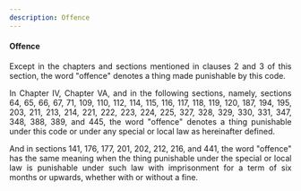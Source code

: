 ```yaml
---
description: Offence
---
```


#### Offence
<div style="text-align: justify">

Except in the chapters and sections mentioned in clauses 2 and 3 of this section, the word "offence" denotes a thing made punishable by this code.

</p>

In Chapter IV, Chapter VA, and in the following sections, namely, sections 64, 65, 66, 67, 71, 109, 110, 112, 114, 115, 116, 117, 118, 119, 120, 187, 194, 195, 203, 211, 213, 214, 221, 222, 223, 224, 225, 327, 328, 329, 330, 331, 347, 348, 388, 389, and 445, the word "offence" denotes a thing punishable under this code or under any special or local law as hereinafter defined.

</p>

And in sections 141, 176, 177, 201, 202, 212, 216, and 441, the word "offence" has the same meaning when the thing punishable under the special or local law is punishable under such law with imprisonment for a term of six months or upwards, whether with or without a fine.

</div>
